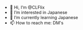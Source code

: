 - 👋 Hi, I’m @CLFlix
- 👀 I’m interested in Japanese
- 🌱 I’m currently learning Japanese
- 📫 How to reach me: DM's

<!---
CLFlix/CLFlix is a ✨ special ✨ repository because its `README.md` (this file) appears on your GitHub profile.
You can click the Preview link to take a look at your changes.
--->
